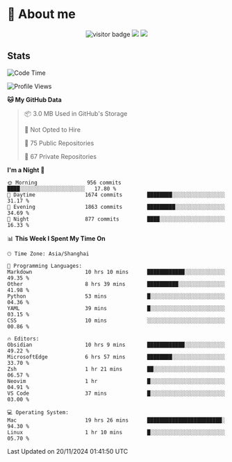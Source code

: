<!-- ![](https://youpai.roccoshi.top/img/20200804214216.png) -->

# 🧐 About me
 
<p align="center">
<img src="https://visitor-badge.laobi.icu/badge?page_id=Lincest.Lincest&title=hits" alt="visitor badge"/>
<a href="mailto:imroccoshi@gmail.com"><img src="https://img.shields.io/badge/gmail-imroccoshi%40gmail.com-red"></a>
<a href="https://blog.roccoshi.top"><img src="https://img.shields.io/badge/blog-roccoshi-green"></a>
</p>

## Stats

<!--START_SECTION:waka-->
![Code Time](http://img.shields.io/badge/Code%20Time-1%2C691%20hrs%2023%20mins-blue)

![Profile Views](http://img.shields.io/badge/Profile%20Views-2-blue)

**🐱 My GitHub Data** 

> 📦 3.0 MB Used in GitHub's Storage 
 > 
> 🚫 Not Opted to Hire
 > 
> 📜 75 Public Repositories 
 > 
> 🔑 67 Private Repositories 
 > 
**I'm a Night 🦉** 

```text
🌞 Morning                956 commits         ████░░░░░░░░░░░░░░░░░░░░░   17.80 % 
🌆 Daytime                1674 commits        ████████░░░░░░░░░░░░░░░░░   31.17 % 
🌃 Evening                1863 commits        █████████░░░░░░░░░░░░░░░░   34.69 % 
🌙 Night                  877 commits         ████░░░░░░░░░░░░░░░░░░░░░   16.33 % 
```


📊 **This Week I Spent My Time On** 

```text
🕑︎ Time Zone: Asia/Shanghai

💬 Programming Languages: 
Markdown                 10 hrs 10 mins      ████████████░░░░░░░░░░░░░   49.35 % 
Other                    8 hrs 39 mins       ██████████░░░░░░░░░░░░░░░   41.98 % 
Python                   53 mins             █░░░░░░░░░░░░░░░░░░░░░░░░   04.36 % 
YAML                     39 mins             █░░░░░░░░░░░░░░░░░░░░░░░░   03.15 % 
CSS                      10 mins             ░░░░░░░░░░░░░░░░░░░░░░░░░   00.86 % 

🔥 Editors: 
Obsidian                 10 hrs 9 mins       ████████████░░░░░░░░░░░░░   49.22 % 
MicrosoftEdge            6 hrs 57 mins       ████████░░░░░░░░░░░░░░░░░   33.70 % 
Zsh                      1 hr 21 mins        ██░░░░░░░░░░░░░░░░░░░░░░░   06.57 % 
Neovim                   1 hr                █░░░░░░░░░░░░░░░░░░░░░░░░   04.91 % 
VS Code                  37 mins             █░░░░░░░░░░░░░░░░░░░░░░░░   03.00 % 

💻 Operating System: 
Mac                      19 hrs 26 mins      ████████████████████████░   94.30 % 
Linux                    1 hr 10 mins        █░░░░░░░░░░░░░░░░░░░░░░░░   05.70 % 
```


 Last Updated on 20/11/2024 01:41:50 UTC
<!--END_SECTION:waka-->


